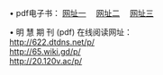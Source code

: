 &#8226; pdf电子书：
<a href="http://622.dtdns.net/p/" target="_blank">网址一</a>
　<a href="http://65.wiki.gd/p/" target="_blank">网址二</a>
　<a href="http://20.120v.ac/p/" target="_blank">网址三</a><br />

&#8226; 明 慧 期 刊 (pdf) 在线阅读网址：<br />
  <a href="http://622.dtdns.net/p/" target="_blank">http://622.dtdns.net/p/</a><br />
  <a href="http://65.wiki.gd/p/" target="_blank">http://65.wiki.gd/p/</a><br />
  <a href="http://20.120v.ac/p/" target="_blank">http://20.120v.ac/p/</a><br />
